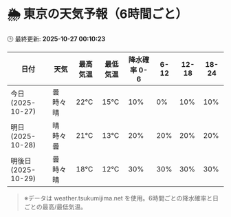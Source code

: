 # 🌦️ 東京の天気予報（6時間ごと）

🕒 最終更新: **2025-10-27 00:10:23**

| 日付 | 天気 | 最高気温 | 最低気温 | 降水確率 0-6 | 6-12 | 12-18 | 18-24 |
|------|------|----------|----------|------------|------|------|------|
| 今日 (2025-10-27) | 曇時々晴 | 22℃ | 15℃ | 10% | 0% | 10% | 10% |
| 明日 (2025-10-28) | 晴時々曇 | 21℃ | 13℃ | 20% | 20% | 20% | 20% |
| 明後日 (2025-10-29) | 曇時々晴 | 18℃ | 12℃ | 30% | 30% | 30% | 30% |

> ※データは weather.tsukumijima.net を使用。6時間ごとの降水確率と日ごとの最高/最低気温。